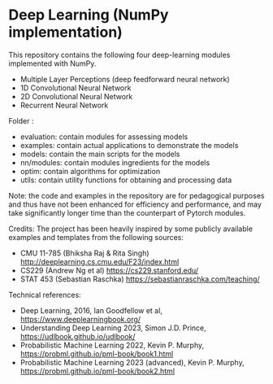 # Deep Learning (NumPy implementation)

This repository contains the following four deep-learning modules implemented with NumPy.
- Multiple Layer Perceptions (deep feedforward neural network)
- 1D Convolutional Neural Network
- 2D Convolutional Neural Network
- Recurrent Neural Network

Folder <project> :
- evaluation: contain modules for assessing models
- examples: contain actual applications to demonstrate the models
- models: contain the main scripts for the models
- nn/modules: contain modules ingredients for the models
- optim: contain algorithms for optimization
- utils: contain utility functions for obtaining and processing data

Note: the code and examples in the repository are for pedagogical purposes and thus have not been enhanced for efficiency and performance, and may take significantly longer time than the counterpart of Pytorch modules.

Credits:
The project has been heavily inspired by some publicly available examples and templates from the following sources:

- CMU 11-785 (Bhiksha Raj & Rita Singh) http://deeplearning.cs.cmu.edu/F23/index.html
- CS229 (Andrew Ng et al) https://cs229.stanford.edu/
- STAT 453 (Sebastian Raschka) https://sebastianraschka.com/teaching/

Technical references: 
- Deep Learning, 2016, Ian Goodfellow et al, https://www.deeplearningbook.org/
- Understanding Deep Learning 2023, Simon J.D. Prince, https://udlbook.github.io/udlbook/
- Probabilistic Machine Learning 2022, Kevin P. Murphy, https://probml.github.io/pml-book/book1.html
- Probabilistic Machine Learning 2023 (advanced), Kevin P. Murphy, https://probml.github.io/pml-book/book2.html
